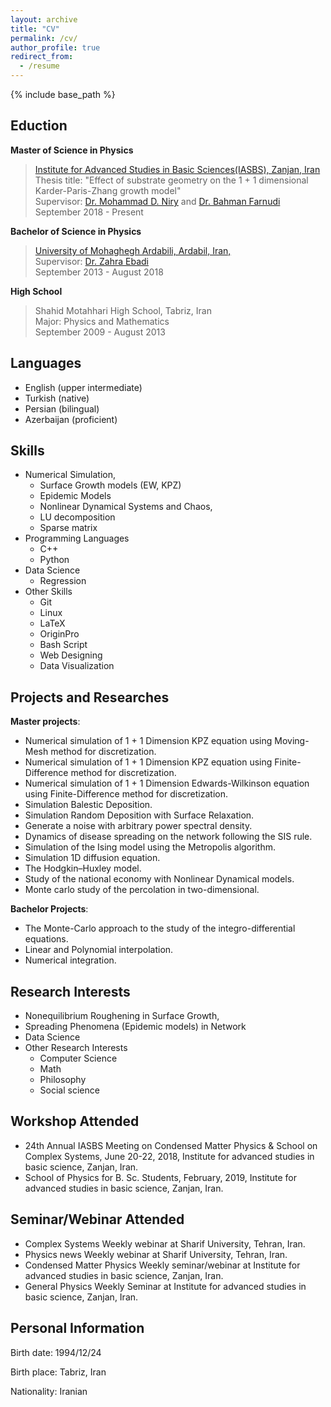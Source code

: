 ```yaml
---
layout: archive
title: "CV"
permalink: /cv/
author_profile: true
redirect_from:
  - /resume
---
```


{% include base_path %}



## Eduction


**Master of Science in Physics**

>[Institute for Advanced Studies in Basic Sciences(IASBS), Zanjan, Iran](https://iasbs.ac.ir/?lang=en)  
>Thesis title: "Effect of substrate geometry on the 1 + 1 dimensional Karder-Paris-Zhang growth model"  
>Supervisor: [Dr. Mohammad D. Niry](https://iasbs.ac.ir/~m.d.niry/) and [Dr. Bahman Farnudi](https://iasbs.ac.ir/~farnudi/stsn_eng.htm)  
>September 2018 - Present

**Bachelor of Science in Physics**

>[University of Mohaghegh Ardabili, Ardabil, Iran,](https://uma.ac.ir/index.php?slc_lang=en)  
>Supervisor: [Dr. Zahra Ebadi](https://scholar.google.com/citations?user=capnNHYAAAAJ&hl=en)  
>September 2013 - August 2018

**High School**  
>Shahid Motahhari High School, Tabriz, Iran  
>Major: Physics and Mathematics  
>September 2009 - August 2013

## Languages
* English (upper intermediate)
* Turkish (native)
* Persian (bilingual)
* Azerbaijan (proficient)

## Skills
* Numerical Simulation,
  * Surface Growth models (EW, KPZ)
  * Epidemic Models
  * Nonlinear Dynamical Systems and Chaos,
  * LU decomposition
  * Sparse matrix
* Programming Languages
  * C++ 
  * Python
* Data Science
  * Regression
* Other Skills
  * Git 
  * Linux
  * LaTeX
  * OriginPro
  * Bash Script
  * Web Designing
  * Data Visualization

## Projects and Researches

**Master projects**:
* Numerical simulation of 1 + 1 Dimension KPZ equation using Moving-Mesh method for discretization.    
* Numerical simulation of 1 + 1 Dimension KPZ equation using Finite-Difference method for discretization.    
* Numerical simulation of 1 + 1 Dimension Edwards-Wilkinson equation using Finite-Difference method for discretization.  
* Simulation Balestic Deposition.    
* Simulation Random Deposition with Surface Relaxation.      
* Generate a noise with arbitrary power spectral density.    
* Dynamics of disease spreading on the network following the SIS rule.    
* Simulation of the Ising model using the Metropolis algorithm.    
* Simulation 1D diffusion equation.  
* The Hodgkin–Huxley model.  
* Study of the national economy with Nonlinear Dynamical models.  
* Monte carlo study of the percolation in two-dimensional.    

**Bachelor Projects**:
* The Monte-Carlo approach to the study of the integro-differential equations.  
* Linear and Polynomial interpolation.
* Numerical integration.

## Research Interests
* Nonequilibrium Roughening in Surface Growth,
* Spreading Phenomena (Epidemic models) in Network
* Data Science
* Other Research Interests 
  * Computer Science
  * Math
  * Philosophy
  * Social science
  
## Workshop Attended 
* 24th Annual IASBS Meeting on Condensed Matter Physics & School on Complex Systems, June 20-22, 2018, Institute for advanced studies in basic science, Zanjan, Iran.  
* School of Physics for B. Sc. Students, February, 2019, Institute for advanced studies in basic science, Zanjan, Iran.

## Seminar/Webinar Attended  
* Complex Systems Weekly webinar at Sharif University, Tehran, Iran.  
* Physics news Weekly webinar at Sharif University, Tehran, Iran.  
* Condensed Matter Physics Weekly seminar/webinar at Institute for advanced studies in basic science, Zanjan, Iran.  
* General Physics Weekly Seminar at Institute for advanced studies in basic science, Zanjan, Iran.  
## Personal Information

Birth date: 1994/12/24

Birth place: Tabriz, Iran

Nationality: Iranian
